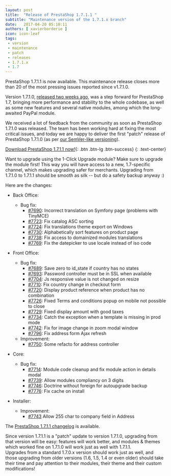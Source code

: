 ```yaml
---
layout: post
title:  "Release of PrestaShop 1.7.1.1 "
subtitle: "Maintenance version of the 1.7.1.x branch"
date:   2017-04-20 05:10:11
authors: [ xavierborderie ]
icon: icon-leaf
tags:
 - version
 - maintenance
 - patch
 - releases
 - 1.7.1.x
 - 1.7
---
```


PrestaShop 1.7.1.1 is now available. This maintenance release closes more than 20 of the most pressing issues reported since v1.7.1.0.

Version 1.7.1.0, [released two weeks ago](http://build.prestashop.com/news/prestashop-1-7-1-0-available/), was a step forward for PrestaShop 1.7, bringing more performance and stability to the whole codebase, as well as some new features and several native modules, among which the long-awaited PayPal module.

We received a lot of feedback from the community as soon as PrestaShop 1.7.1.0 was released. The team has been working hard at fixing the most critical issues, and today we are happy to deliver the first "patch" release of PrestaShop 1.7.1.0 (as per [our SemVer-like versioning](http://build.prestashop.com/news/a-more-semantic-versioning-scheme/)).

[Download PrestaShop 1.7.1.1 now!](https://www.prestashop.com/en/download){: .btn .btn-lg .btn-success}
{: .text-center}

<div class="alert alert-important" role="alert">
Want to upgrade using the 1-Click Upgrade module? Make sure to upgrade the module first! This way you will have access to a new, 1.7-specific channel, which makes upgrading safer for merchants. Upgrading from 1.7.1.0 to 1.7.1.1 should be smooth as silk -- but do a safety backup anyway :)
</div>

Here are the changes:

- Back Office:
   - Bug fix:
     - [#7690](https://github.com/PrestaShop/PrestaShop/pull/7690): Incorrect translation on Symfony page (problems with TinyMCE)
     - [#7723](https://github.com/PrestaShop/PrestaShop/pull/7723): Fix catalog ASC sorting
     - [#7724](https://github.com/PrestaShop/PrestaShop/pull/7724): Fix translations theme export on Windows
     - [#7730](https://github.com/PrestaShop/PrestaShop/pull/7730): Alphabetically sort features on product page
     - [#7738](https://github.com/PrestaShop/PrestaShop/pull/7738): Fix access to domainized modules translations
     - [#7769](https://github.com/PrestaShop/PrestaShop/pull/7769): Fix the datepicker to use locale instead of iso code

 - Front Office:
   - Bug fix:
     - [#7689](https://github.com/PrestaShop/PrestaShop/pull/7689): Save zero to id_state if country has no states
     - [#7693](https://github.com/PrestaShop/PrestaShop/pull/7693): Password controller must be in SSL when available
     - [#7704](https://github.com/PrestaShop/PrestaShop/pull/7704): Js responsive value is not changed on resize
     - [#7710](https://github.com/PrestaShop/PrestaShop/pull/7710): Fix country change in checkout form
     - [#7720](https://github.com/PrestaShop/PrestaShop/pull/7720): Display product reference when product has no combination
     - [#7726](https://github.com/PrestaShop/PrestaShop/pull/7726): Fixed Terms and conditions popup on mobile not possible to close
     - [#7729](https://github.com/PrestaShop/PrestaShop/pull/7729): Fixed display amount with good taxes
     - [#7734](https://github.com/PrestaShop/PrestaShop/pull/7734): Catch the exception when a template is missing in prod mode
     - [#7742](https://github.com/PrestaShop/PrestaShop/pull/7742): Fix for image change in zoom modal window
     - [#7796](https://github.com/PrestaShop/PrestaShop/pull/7796): Fix address form Ajax refresh     
   - Improvement:
     - [#7750](https://github.com/PrestaShop/PrestaShop/pull/7750): Some refacto for address controller

 - Core:
   - Bug fix:
     - [#7714](https://github.com/PrestaShop/PrestaShop/pull/7714): Module code cleanup and fix module action in details modal
     - [#7739](https://github.com/PrestaShop/PrestaShop/pull/7739): Allow modules compliancy on 3 digits
     - [#7746](https://github.com/PrestaShop/PrestaShop/pull/7746): Doctrine without foreign for autoupgrade backup
     - [#7776](https://github.com/PrestaShop/PrestaShop/pull/7776): Fix cache on install

 - Installer:
   - Improvement:
     - [#7743](https://github.com/PrestaShop/PrestaShop/pull/7743) Allow 255 char to company field in Address
     
The [PrestaShop 1.7.1.1 changelog](https://www.prestashop.com/en/developers-versions/changelog/1.7.1.1-stable) is available.

Since version 1.7.1.1 is a "patch" update to version 1.7.1.0, upgrading from that version will be easy: features will work better, and modules & themes which worked fine on 1.7.1.0 will work just as well with 1.7.1.1.<br/>
Upgrades from a standard 1.7.0.x version should work just as well, and those upgrading from older versions (1.6, 1.5, 1.4 or even older) should take their time and pay attention to their modules, their theme and their custom modifications!
